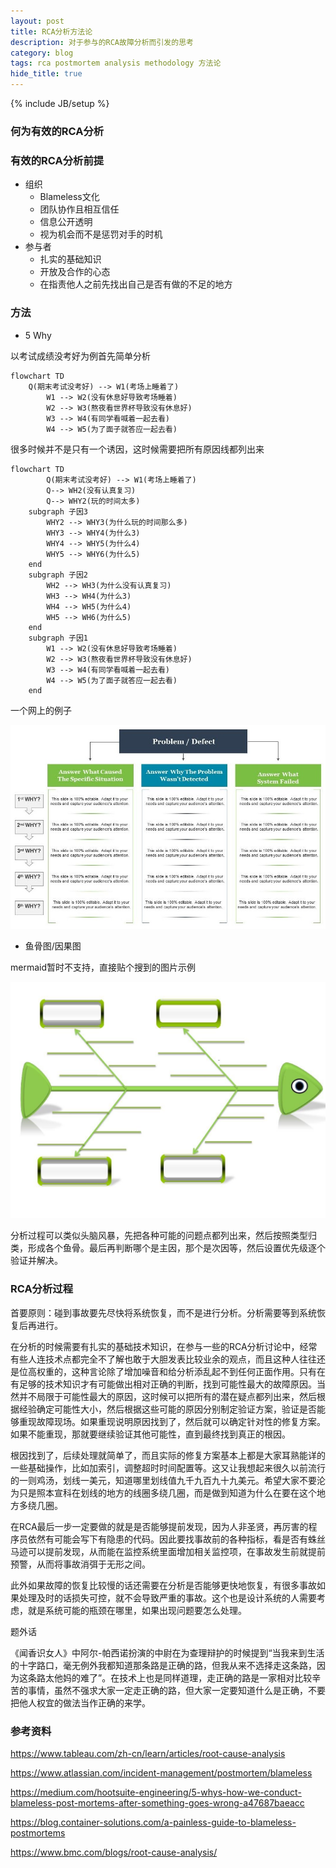 ```yaml
---
layout: post
title: RCA分析方法论
description: 对于参与的RCA故障分析而引发的思考
category: blog
tags: rca postmortem analysis methodology 方法论
hide_title: true
---
```

{% include JB/setup %}

### 何为有效的RCA分析

### 有效的RCA分析前提

* 组织
  * Blameless文化
  * 团队协作且相互信任
  * 信息公开透明
  * 视为机会而不是惩罚对手的时机
* 参与者
  * 扎实的基础知识
  * 开放及合作的心态
  * 在指责他人之前先找出自己是否有做的不足的地方

### 方法

* 5 Why

以考试成绩没考好为例首先简单分析

```mermaid
flowchart TD
    Q(期末考试没考好) --> W1(考场上睡着了)
        W1 --> W2(没有休息好导致考场睡着)
        W2 --> W3(熬夜看世界杯导致没有休息好)
        W3 --> W4(有同学看喊着一起去看)
        W4 --> W5(为了面子就答应一起去看)
```

很多时候并不是只有一个诱因，这时候需要把所有原因线都列出来

```mermaid
flowchart TD
        Q(期末考试没考好) --> W1(考场上睡着了)
        Q--> WH2(没有认真复习)
        Q--> WHY2(玩的时间太多)
    subgraph 子因3
        WHY2 --> WHY3(为什么玩的时间那么多)
        WHY3 --> WHY4(为什么3)
        WHY4 --> WHY5(为什么4)
        WHY5 --> WHY6(为什么5)
    end
    subgraph 子因2
        WH2 --> WH3(为什么没有认真复习)
        WH3 --> WH4(为什么3)
        WH4 --> WH5(为什么4)
        WH5 --> WH6(为什么5)
    end
    subgraph 子因1
        W1 --> W2(没有休息好导致考场睡着)
        W2 --> W3(熬夜看世界杯导致没有休息好)
        W3 --> W4(有同学看喊着一起去看)
        W4 --> W5(为了面子就答应一起去看)
    end
```
一个网上的例子

![5why](/images/5_why.jpg)

* 鱼骨图/因果图

mermaid暂时不支持，直接贴个搜到的图片示例

![fishbone](/images/fishbone.jpg)

分析过程可以类似头脑风暴，先把各种可能的问题点都列出来，然后按照类型归类，形成各个鱼骨。最后再判断哪个是主因，那个是次因等，然后设置优先级逐个验证并解决。

### RCA分析过程

首要原则：碰到事故要先尽快将系统恢复，而不是进行分析。分析需要等到系统恢复后再进行。

在分析的时候需要有扎实的基础技术知识，在参与一些的RCA分析讨论中，经常有些人连技术点都完全不了解也敢于大胆发表比较业余的观点，而且这种人往往还是位高权重的，这种言论除了增加噪音和给分析添乱起不到任何正面作用。只有在有足够的技术知识才有可能做出相对正确的判断，找到可能性最大的故障原因。当然并不局限于可能性最大的原因，这时候可以把所有的潜在疑点都列出来，然后根据经验确定可能性大小，然后根据这些可能的原因分别制定验证方案，验证是否能够重现故障现场。如果重现说明原因找到了，然后就可以确定针对性的修复方案。如果不能重现，那就要继续验证其他可能性，直到最终找到真正的根因。

根因找到了，后续处理就简单了，而且实际的修复方案基本上都是大家耳熟能详的一些基础操作，比如加索引，调整超时时间配置等。这又让我想起来很久以前流行的一则鸡汤，划线一美元，知道哪里划线值九千九百九十九美元。希望大家不要沦为只是照本宣科在划线的地方的线圈多绕几圈，而是做到知道为什么在要在这个地方多绕几圈。

在RCA最后一步一定要做的就是是否能够提前发现，因为人非圣贤，再厉害的程序员依然有可能会写下有隐患的代码。因此要找事故前的各种指标，看是否有蛛丝马迹可以提前发现，从而能在监控系统里面增加相关监控项，在事故发生前就提前预警，从而将事故消弭于无形之间。

此外如果故障的恢复比较慢的话还需要在分析是否能够更快地恢复，有很多事故如果处理及时的话损失可控，就不会导致严重的事故。这个也是设计系统的人需要考虑，就是系统可能的瓶颈在哪里，如果出现问题要怎么处理。

题外话

《闻香识女人》中阿尔-帕西诺扮演的中尉在为查理辩护的时候提到“当我来到生活的十字路口，毫无例外我都知道那条路是正确的路，但我从来不选择走这条路，因为这条路太他妈的难了”。在技术上也是同样道理，走正确的路是一家相对比较辛苦的事情，虽然不强求大家一定走正确的路，但大家一定要知道什么是正确，不要把他人权宜的做法当作正确的来学。


### 参考资料

https://www.tableau.com/zh-cn/learn/articles/root-cause-analysis

https://www.atlassian.com/incident-management/postmortem/blameless

https://medium.com/hootsuite-engineering/5-whys-how-we-conduct-blameless-post-mortems-after-something-goes-wrong-a47687baeacc

https://blog.container-solutions.com/a-painless-guide-to-blameless-postmortems

https://www.bmc.com/blogs/root-cause-analysis/

